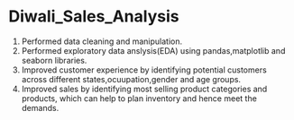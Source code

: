 # Diwali_Sales_Analysis
1. Performed data cleaning and manipulation.
2. Performed exploratory data anslysis(EDA) using pandas,matplotlib and seaborn libraries.
3. Improved customer experience by identifying potential customers across different states,ocuupation,gender and age groups.
4. Improved sales by identifying most selling product categories and products, which can help to plan inventory and hence meet the demands.
